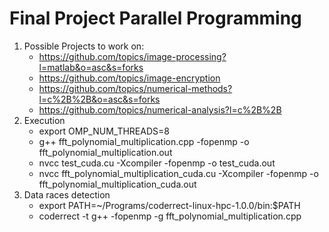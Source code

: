 # Final Project Parallel Programming

1. Possible Projects to work on:
    - https://github.com/topics/image-processing?l=matlab&o=asc&s=forks
    - https://github.com/topics/image-encryption
    - https://github.com/topics/numerical-methods?l=c%2B%2B&o=asc&s=forks
    - https://github.com/topics/numerical-analysis?l=c%2B%2B
2. Execution
    - export OMP_NUM_THREADS=8
    - g++ fft_polynomial_multiplication.cpp -fopenmp -o fft_polynomial_multiplication.out
    - nvcc test_cuda.cu -Xcompiler -fopenmp -o test_cuda.out
    - nvcc fft_polynomial_multiplication_cuda.cu -Xcompiler -fopenmp -o fft_polynomial_multiplication_cuda.out
3. Data races detection
    - export PATH=~/Programs/coderrect-linux-hpc-1.0.0/bin:$PATH
    - coderrect -t g++ -fopenmp -g fft_polynomial_multiplication.cpp